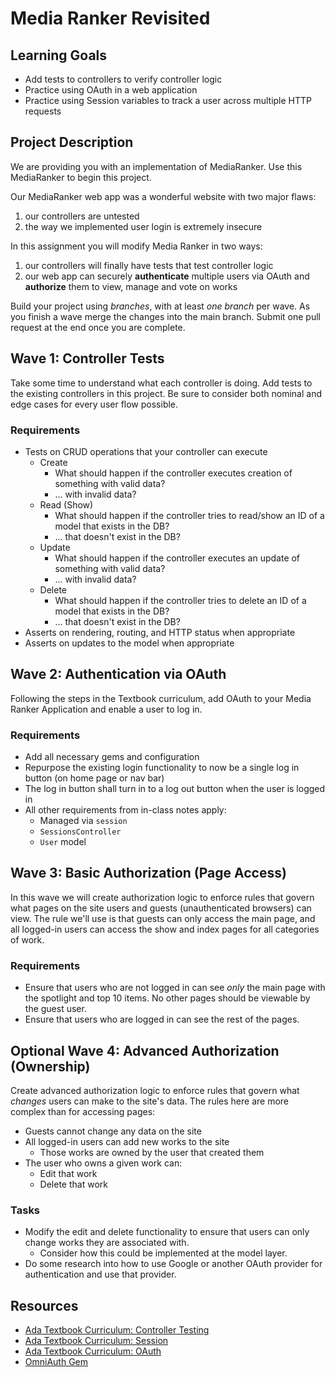 # Media Ranker Revisited

## Learning Goals
- Add tests to controllers to verify controller logic
- Practice using OAuth in a web application
- Practice using Session variables to track a user across multiple HTTP requests

## Project Description

We are providing you with an implementation of MediaRanker. Use this MediaRanker to begin this project.

Our MediaRanker web app was a wonderful website with two major flaws:
1. our controllers are untested
1. the way we implemented user login is extremely insecure

In this assignment you will modify Media Ranker in two ways:
1. our controllers will finally have tests that test controller logic
1. our web app can securely **authenticate** multiple users via OAuth and **authorize** them to view, manage and vote on works

Build your project using _branches_, with at least _one branch_ per wave.  As you finish a wave merge the changes into the main branch. Submit one pull request at the end once you are complete.

## Wave 1: Controller Tests

Take some time to understand what each controller is doing. Add tests to the existing controllers in this project. Be sure to consider both nominal and edge cases for every user flow possible.

### Requirements
- Tests on CRUD operations that your controller can execute
  - Create
    - What should happen if the controller executes creation of something with valid data?
    - ... with invalid data?
  - Read (Show)
    - What should happen if the controller tries to read/show an ID of a model that exists in the DB?
    - ... that doesn't exist in the DB?
  - Update
    - What should happen if the controller executes an update of something with valid data?
    - ... with invalid data?
  - Delete
    - What should happen if the controller tries to delete an ID of a model that exists in the DB?
    - ... that doesn't exist in the DB?
- Asserts on rendering, routing, and HTTP status when appropriate
- Asserts on updates to the model when appropriate

## Wave 2: Authentication via OAuth

Following the steps in the Textbook curriculum, add OAuth to your Media Ranker Application and enable a user to log in.

### Requirements
- Add all necessary gems and configuration
- Repurpose the existing login functionality to now be a single log in button (on home page or nav bar)
- The log in button shall turn in to a log out button when the user is logged in
- All other requirements from in-class notes apply:
  - Managed via `session`
  - `SessionsController`
  - `User` model


## Wave 3: Basic Authorization (Page Access)

In this wave we will create authorization logic to enforce rules that govern what pages on the site users and guests (unauthenticated browsers) can view. The rule we'll use is that guests can only access the main page, and all logged-in users can access the show and index pages for all categories of work.

### Requirements
-  Ensure that users who are not logged in can see *only* the main page with the spotlight and top 10 items. No other pages should be viewable by the guest user.
-  Ensure that users who are logged in can see the rest of the pages.


## Optional Wave 4: Advanced Authorization (Ownership)

Create advanced authorization logic to enforce rules that govern what _changes_ users can make to the site's data. The rules here are more complex than for accessing pages:
- Guests cannot change any data on the site
- All logged-in users can add new works to the site
  - Those works are owned by the user that created them
- The user who owns a given work can:
  - Edit that work
  - Delete that work

### Tasks
- Modify the edit and delete functionality to ensure that users can only change works they are associated with.
  - Consider how this could be implemented at the model layer.
- Do some research into how to use Google or another OAuth provider for authentication and use that provider.

## Resources
- [Ada Textbook Curriculum: Controller Testing](https://github.com/Ada-Developers-Academy/textbook-curriculum/blob/master/08-rails/test-controllers.md)
-  [Ada Textbook Curriculum: Session](https://github.com/Ada-Developers-Academy/textbook-curriculum/blob/master/09-intermediate-rails/session.md)
- [Ada Textbook Curriculum: OAuth](https://github.com/Ada-Developers-Academy/textbook-curriculum/blob/master/09-intermediate-rails/oauth.md)
-  [OmniAuth Gem](https://github.com/omniauth/omniauth)
